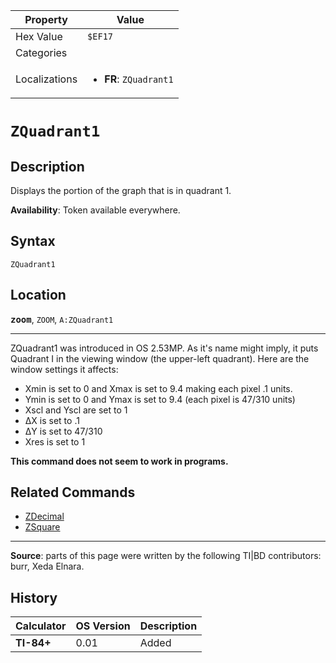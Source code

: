 | Property      | Value |
|---------------|-------|
| Hex Value     | `$EF17`|
| Categories    | <ul></ul> |
| Localizations | <ul><li><b>FR</b>: `ZQuadrant1`</li></ul> |

# `ZQuadrant1`

## Description
Displays the portion of the graph that is in quadrant 1.


<b>Availability</b>: Token available everywhere.

## Syntax
`ZQuadrant1`

## Location
<tt><kbd><b>zoom</b></kbd></tt>, `ZOOM`, `A:ZQuadrant1`
<hr>

ZQuadrant1 was introduced in OS 2.53MP. As it's name might imply, it puts Quadrant I in the viewing window (the upper-left quadrant). Here are the window settings it affects:

*   Xmin is set to 0 and Xmax is set to 9.4 making each pixel .1 units.
*   Ymin is set to 0 and Ymax is set to 9.4 (each pixel is 47/310 units)
*   Xscl and Yscl are set to 1
*   ΔX is set to .1
*   ΔY is set to 47/310
*   Xres is set to 1

**This command does not seem to work in programs.**

## Related Commands

*   [ZDecimal](ZDecimal.md)
*   [ZSquare](ZSquare.md)

* * *

**Source**: parts of this page were written by the following TI|BD contributors: burr, Xeda Elnara.

## History
| Calculator | OS Version | Description |
|------------|------------|-------------|
| <b>TI-84+</b> | 0.01 | Added |


